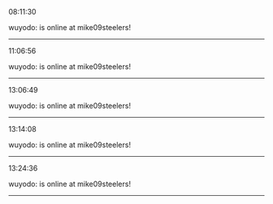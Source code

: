 08:11:30

wuyodo: is online at mike09steelers!

---

11:06:56

wuyodo: is online at mike09steelers!

---

13:06:49

wuyodo: is online at mike09steelers!

---

13:14:08

wuyodo: is online at mike09steelers!

---

13:24:36

wuyodo: is online at mike09steelers!

---

